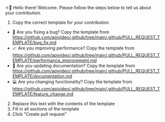 ⚛👋 Hello there! Welcome. Please follow the steps below to tell us about your contribution.

1. Copy the correct template for your contribution
  - 🐛 Are you fixing a bug? Copy the template from <https://github.com/apivideo/.github/tree/main/.github/PULL_REQUEST_TEMPLATE/bug_fix.md>
  - 📈 Are you improving performance? Copy the template from <https://github.com/apivideo/.github/tree/main/.github/PULL_REQUEST_TEMPLATE/performance_improvement.md>
  - 📝 Are you updating documentation? Copy the template from <https://github.com/apivideo/.github/tree/main/.github/PULL_REQUEST_TEMPLATE/documentation.md>
  - 💻 Are you changing functionality? Copy the template from <https://github.com/apivideo/.github/tree/main/.github/PULL_REQUEST_TEMPLATE/feature_change.md>
2. Replace this text with the contents of the template
3. Fill in all sections of the template
4. Click "Create pull request"
